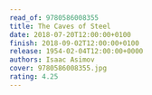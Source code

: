 ```yaml
---
read_of: 9780586008355
title: The Caves of Steel
date: 2018-07-20T12:00:00+0100
finish: 2018-09-02T12:00:00+0100
release: 1954-02-04T12:00:00+0000
authors: Isaac Asimov
cover: 9780586008355.jpg
rating: 4.25
---
```

